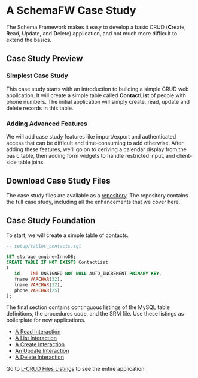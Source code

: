 # A SchemaFW Case Study

The Schema Framework makes it easy to develop a basic CRUD (**C**reate, **R**ead,
**U**pdate, and **D**elete) application, and not much more difficult to extend
the basics.

## Case Study Preview

### Simplest Case Study

This case study starts with an introduction to building a simple CRUD web
application.  It will create a simple table called **ContactList** of people with
phone numbers.  The initial application will simply create, read, update and
delete records in this table.

### Adding Advanced Features

We will add case study features like import/export and authenticated access that
can be difficult and time-consuming to add otherwise.  After adding these features,
we'll go on to deriving a calendar display from the basic table, then adding form
widgets to handle restricted input, and client-side table joins.

## Download Case Study Files

The case study files are available as a [repository](https://github.com/cjungmann/sfw_casestudy).
The repository contains the full case study, including all the enhancements that we cover
here.

## Case Study Foundation 

To start, we will create a simple table of contacts.

~~~sql
-- setup/tables_contacts.sql

SET storage_engine=InnoDB;
CREATE TABLE IF NOT EXISTS ContactList
(
   id    INT UNSIGNED NOT NULL AUTO_INCREMENT PRIMARY KEY,
   fname VARCHAR(32),
   lname VARCHAR(32),
   phone VARCHAR(25)
);
~~~


The final section contains continguous listings of the MySQL table definitions,
the procedures code, and the SRM file.  Use these listings as boilerplate for
new applications.

- [A Read Interaction](CSReadInteraction.md)
- [A List Interaction](CSListInteraction.md)
- [A Create Interaction](CSCreateInteraction.md)
- [An Update Interaction](CSUpdateInteraction.md)
- [A Delete Interaction](CSDeleteInteraction.md)

Go to [L-CRUD Files Listings](LCRUDInteractions.md) to see the entire application.





